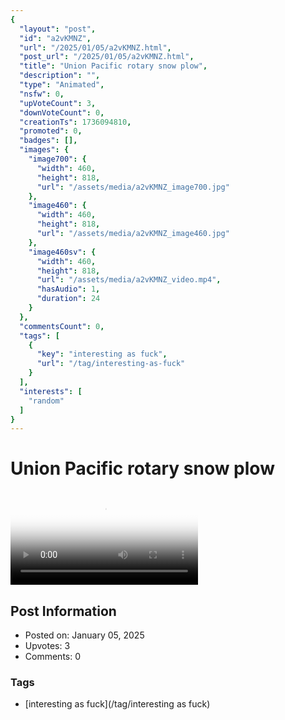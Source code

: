 ```yaml
---
{
  "layout": "post",
  "id": "a2vKMNZ",
  "url": "/2025/01/05/a2vKMNZ.html",
  "post_url": "/2025/01/05/a2vKMNZ.html",
  "title": "Union Pacific rotary snow plow",
  "description": "",
  "type": "Animated",
  "nsfw": 0,
  "upVoteCount": 3,
  "downVoteCount": 0,
  "creationTs": 1736094810,
  "promoted": 0,
  "badges": [],
  "images": {
    "image700": {
      "width": 460,
      "height": 818,
      "url": "/assets/media/a2vKMNZ_image700.jpg"
    },
    "image460": {
      "width": 460,
      "height": 818,
      "url": "/assets/media/a2vKMNZ_image460.jpg"
    },
    "image460sv": {
      "width": 460,
      "height": 818,
      "url": "/assets/media/a2vKMNZ_video.mp4",
      "hasAudio": 1,
      "duration": 24
    }
  },
  "commentsCount": 0,
  "tags": [
    {
      "key": "interesting as fuck",
      "url": "/tag/interesting-as-fuck"
    }
  ],
  "interests": [
    "random"
  ]
}
---
```


# Union Pacific rotary snow plow

<video controls playsinline loop poster="/assets/media/a2vKMNZ_image460.jpg">
  <source src="/assets/media/a2vKMNZ_video.mp4" type="video/mp4">
  Your browser does not support the video tag.
</video>

## Post Information

- Posted on: January 05, 2025
- Upvotes: 3
- Comments: 0

### Tags

- [interesting as fuck](/tag/interesting as fuck)
